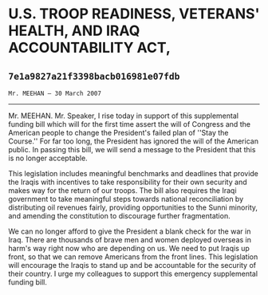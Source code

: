 # U.S. TROOP READINESS, VETERANS' HEALTH, AND IRAQ ACCOUNTABILITY ACT,
## `7e1a9827a21f3398bacb016981e07fdb`
`Mr. MEEHAN — 30 March 2007`

---


Mr. MEEHAN. Mr. Speaker, I rise today in support of this supplemental 
funding bill which will for the first time assert the will of Congress 
and the American people to change the President's failed plan of ''Stay 
the Course.'' For far too long, the President has ignored the will of 
the American public. In passing this bill, we will send a message to 
the President that this is no longer acceptable.

This legislation includes meaningful benchmarks and deadlines that 
provide the Iraqis with incentives to take responsibility for their own 
security and makes way for the return of our troops. The bill also 
requires the Iraqi government to take meaningful steps towards national 
reconciliation by distributing oil revenues fairly, providing 
opportunities to the Sunni minority, and amending the constitution to 
discourage further fragmentation.

We can no longer afford to give the President a blank check for the 
war in Iraq. There are thousands of brave men and women deployed 
overseas in harm's way right now who are depending on us. We need to 
put Iraqis up front, so that we can remove Americans from the front 
lines. This legislation will encourage the Iraqis to stand up and be 
accountable for the security of their country. I urge my colleagues to 
support this emergency supplemental funding bill.

